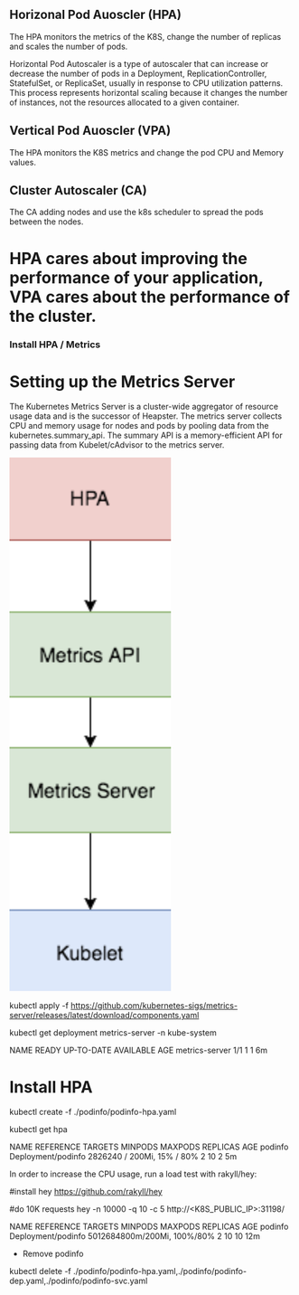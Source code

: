 ## Horizonal Pod Auoscler (HPA)

The HPA monitors the metrics of the K8S, change the number of replicas and scales the number of pods.

Horizontal Pod Autoscaler is a type of autoscaler that can increase or decrease the number of pods in a Deployment, ReplicationController, StatefulSet, or ReplicaSet, usually in response to CPU utilization patterns. This process represents horizontal scaling because it changes the number of instances, not the resources allocated to a given container.


## Vertical Pod Auoscler (VPA)

The HPA monitors the K8S metrics and change the pod CPU and Memory values.

## Cluster Autoscaler (CA)

 The CA adding nodes and use the k8s scheduler to spread the pods between the nodes.

# HPA cares about improving the performance of your application, VPA cares about the performance of the cluster.

 ### Install HPA / Metrics

 # Setting up the Metrics Server
The Kubernetes Metrics Server is a cluster-wide aggregator of resource usage data and is the successor of Heapster. The metrics server collects CPU and memory usage for nodes and pods by pooling data from the kubernetes.summary_api. The summary API is a memory-efficient API for passing data from Kubelet/cAdvisor to the metrics server.

![alt text](./images/metrics-k8s-flow.png)

kubectl apply -f https://github.com/kubernetes-sigs/metrics-server/releases/latest/download/components.yaml

kubectl get deployment metrics-server -n kube-system

NAME             READY   UP-TO-DATE   AVAILABLE   AGE
metrics-server   1/1     1            1           6m

# Install HPA

kubectl create -f ./podinfo/podinfo-hpa.yaml

kubectl get hpa

NAME      REFERENCE            TARGETS                      MINPODS   MAXPODS   REPLICAS   AGE
podinfo   Deployment/podinfo   2826240 / 200Mi, 15% / 80%   2         10        2          5m

In order to increase the CPU usage, run a load test with rakyll/hey:

#install hey
https://github.com/rakyll/hey

#do 10K requests
hey -n 10000 -q 10 -c 5 http://<K8S_PUBLIC_IP>:31198/

NAME      REFERENCE            TARGETS                       MINPODS   MAXPODS   REPLICAS   AGE
podinfo   Deployment/podinfo   5012684800m/200Mi, 100%/80%   2         10        10         12m

- Remove podinfo

kubectl delete -f ./podinfo/podinfo-hpa.yaml,./podinfo/podinfo-dep.yaml,./podinfo/podinfo-svc.yaml
